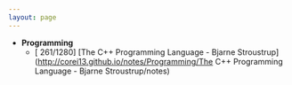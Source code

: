 ```yaml
---
layout: page
---
```


- **Programming**
    - [ 261/1280] [The C++ Programming Language - Bjarne Stroustrup](http://corei13.github.io/notes/Programming/The C++ Programming Language - Bjarne Stroustrup/notes)

